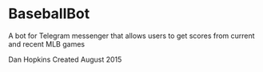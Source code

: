 # BaseballBot
A bot for Telegram messenger that allows users to get scores from current and recent MLB games

Dan Hopkins
Created August 2015
